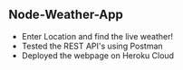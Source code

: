 ## Node-Weather-App
* Enter Location and find the live weather!
* Tested the REST API's using Postman
* Deployed the webpage on Heroku Cloud


